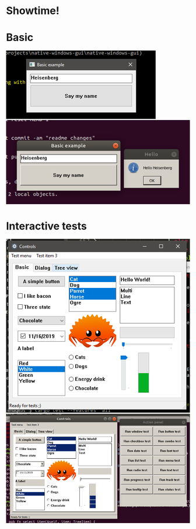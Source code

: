 # Showtime!

# Basic
![basic example windows](windows-basic.png)
![basic example linux](linux-basic.png)

# Interactive tests
![tests windows](windows-tests-base.png)
![tests linux](linux-tests-base.png)
